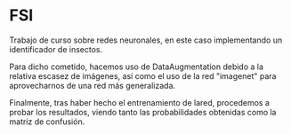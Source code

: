 # FSI
Trabajo de curso sobre redes neuronales, en este caso implementando un identificador de insectos.


Para dicho cometido, hacemos uso de DataAugmentation debido a la relativa escasez de imágenes, así como el uso de la red "imagenet" para aprovecharnos de una red más generalizada.

Finalmente, tras haber hecho el entrenamiento de lared, procedemos a probar los resultados, viendo tanto las probabilidades obtenidas como la matriz de confusión.
